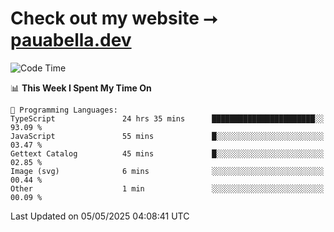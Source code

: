 # Check out my website ⭢ [pauabella.dev](https://pauabella.dev)

<!--START_SECTION:waka-->
![Code Time](http://img.shields.io/badge/Code%20Time-4%2C388%20hrs%2044%20mins-blue)

📊 **This Week I Spent My Time On** 

```text
💬 Programming Languages: 
TypeScript               24 hrs 35 mins      ███████████████████████░░   93.09 % 
JavaScript               55 mins             █░░░░░░░░░░░░░░░░░░░░░░░░   03.47 % 
Gettext Catalog          45 mins             █░░░░░░░░░░░░░░░░░░░░░░░░   02.85 % 
Image (svg)              6 mins              ░░░░░░░░░░░░░░░░░░░░░░░░░   00.44 % 
Other                    1 min               ░░░░░░░░░░░░░░░░░░░░░░░░░   00.09 % 
```


 Last Updated on 05/05/2025 04:08:41 UTC
<!--END_SECTION:waka-->
